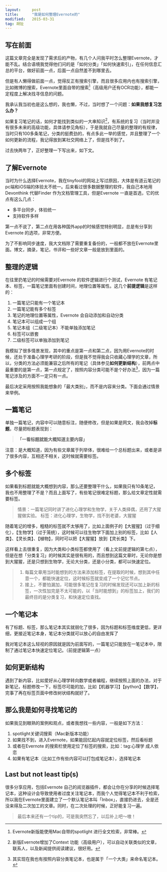 ```yaml
---
layout:     post
title:      "我是如何整理Evernote的"
modified:   2015-03-31
tag: 胡扯
---
```


## 写在前面

这篇文章完全是发现了需求后的产物，有几个人问我平时怎么整理Evernote，才能不乱。结合语境我觉得他们问的是「如何分类」「如何快速索引」，在任何信息汇总的平台，做好前面一点，后面一点自然差不到哪里去。

但是有人懒得做前面一点，觉得反正有搜索引擎，而且很多应用内也有搜索引擎，比如微博的搜索，Evernote里面自带的搜索[^1]（高级用户还有OCR功能），都能一定程度上解决找寻信息的问题。

[^1]: Evernote新版能使用Mac自带的spotlight 进行全文检索，非常棒。

我承认我当初也是这么想的，我也懒，不过，当时想了一个问题：**如果我想复习怎么办？**

如果复习笔记的话，如何才能找到类似的一大串知识[^2]，有系统的复习（当时并没有很多未来的高级功能，具体请参见角标），于是我就自己尽量的整理的有规律，当时只有100多条笔记，分类的挺费劲的，有点多此一举的感觉，并且整理了一个如何更新的流程，我记得放到某社交网络上了，但是找不到了。

[^2]: 新版Evernote增加了Context 功能（高级用户），可以自动关联类似的文章，联系人，以及新闻提供阅读建议，很好用。

过去快两年了，正好整理一下写出来，如下文。

## 了解Evernote
当时为什么选择Evernote，我在tinyfool的网站上写过原因，大体是有道云笔记的pc端和iOS端的体验太不统一。后来看过很多数据整理的软件，我自己本地用Devonthink 代替Finder 作为文档管理工具，但是Evernote 一直是首选，它的优点有这么几点：

- 多平台同步，体验统一
- 支持软件多样

第一点不说了，第二点在用各种国外app的时候感觉特别明显，总是有分享到Evernote 的选项，非常方便。

为了不影响同步速度，我大文档除了需要重复备份的，一般都不放在Evernote里面。博文，摘录，笔记，书评和一些好文章一般是放到里面的。

## 整理的逻辑

在往里扔笔记的时候需要对Evernote 的软件逻辑进行个测试，Evernote 有笔记本、标签，一篇笔记里面有创建时间，地理位置等属性。这几个**前提逻辑**是这样的：

1. 一篇笔记只能有一个笔记本
2. 一篇笔记能有多个标签
3. 笔记的地理位置等属性，Evernote 会自动添加和自动分类
4. 笔记本可以组成一个组
5. 笔记本组（二级笔记本）不能单独添加笔记
6. 标签可以嵌套
7. 二级标签可以单独添加到笔记

我模拟了很多情景发现，其中的重点是第一点和第二点，因为用Evernote的时候，还处于准备心理学考研的阶段，但是我不觉得我会只收藏心理学的文章，所以，分类的方法必须能兼容之后所有的笔记（具体参见**如何更新结构**），前两点中最重要的是第一点，第一点规定了，按照内容分类可能不是个好办法[^3]，因为一篇笔记涉及的方面不一定只有一点。

最后决定采用按照我能想象的「最大类别」，而不是内容来分类。下面会通过情景来举例。

[^3]: 其实现在我也有按照内容分类笔记本，也是属于「一个大类」来命名笔记本。

## 一篇笔记
单独一篇笔记，内容中可以随意标注，随便修改，但是如果是网文，我会改掉**标题**，尽量把标题表现到：
>**「一看标题就能大概知道主要内容」**

注意：是大概知道，因为有些文章属于列举体，很难给一个总标题出来，或者是讲了很多内容，互相还不相关，这时候就需要标签。

## 多个标签
如果看到标题就能大概想到内容，那么还要整理干什么，如果我只有10条笔记，我也不用整理了不是？而且上面写了，有些笔记很难定标题，那么给文章定性就需要标签。
>情景：一篇笔记同时讲了进化心理学和生物学，关于人类择偶，还用了大猩猩做实验。
>标签：进化心理学，生物学，找不到老婆，大猩猩

随着笔记的增多，粗糙的标签就不太够用了，比如上面例子的【大猩猩】（过于细化），【生物学】（过于笼统），这时候可以往生物学下面加上别的标签，比如【人类】、【灵长类】、【植物】，同时可以把【大猩猩】放到【灵长类】下。

这样看上去很重复，因为大类和小类标签都使用了（看上文前提逻辑的第七点），但是在想「分类复习」的时候其实是很有用的，而且想到这篇文章时，无论你是想到大猩猩，还是只想到生物学，无论大分类，还是小分类，都可以快速定位。

>1. 每篇文章用当时能想到的方法来添加标签，在提取的时候，想到其中任意一个，都能快速定位，这时候标签就变成了一个记忆节点。
>2. 接上，不要怕漏加，可能很多笔记在复习的时候发现还可以加上新的标签，一次性加完是不太可能的，以「当时能想到」的标签加上，我们的最终目的是分类复习，和快速定位查找。

## 一个笔记本
有了标题、标签，那么笔记本其实就弱化了很多，因为标题和标签维度更低，更详细，更接近笔记本身，笔记本分类就可以放心的自由发挥了

我对笔记本这么轻视的原因就是因为前面写的，一篇笔记只能放在一笔记本中，限制了通过笔记本快速定位笔记。（前提逻辑第一点）

## 如何更新结构
遇到了新内容，比如爱好从心理学转向数学或者编程，继续按照上面的办法，对于新笔记，标题修改一下，标签尽可能的加，比如【机器学习】【python】【数学】，完事了再在标签页面中修改树状结构就好了。

## 那么我是如何寻找笔记的
如果我见到眼熟的案例和观点，或者我想找一些内容，一般是如下方法：

1. spotlight关键词搜索（Mac新版本功能）
2. 如果找不到，进入Evernote，如果能回忆起内容就定位标签，然后看标题
3. 或者在Evernote 的搜索栏使用定位了标签的搜索，比如：tag:心理学 成人依恋
4. 如果有笔记本（比如工作有些内容可以打包成笔记本），选择笔记本

## Last but not least tip(s)
很多分享应用，包括Evernote 自己的阅览器插件，都会让你在分享的时候选择笔记本，这种设计会导致使用者过度关注笔记本，而我个人觉得笔记本不利于检索，所以我在Evernote里面建立了一个默认笔记本叫「Inbox」，直接扔进去，全是还没来得及二次加工的文章。同时，在二次处理的时候，正好能复习一遍。

>最后本来还有一个tip的，可是我突然忘了，以后补上吧～嗷！

